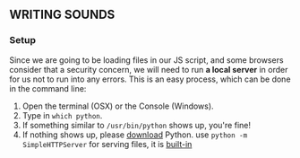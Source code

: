 ## WRITING SOUNDS

### Setup

Since we are going to be loading files in our JS script, and some browsers consider that a security concern, we will need to run **a local server** in order for us not to run into any errors.
This is an easy process, which can be done in the command line:
1. Open the terminal (OSX) or the Console (Windows).
2. Type in `which python`.
3. If something similar to `/usr/bin/python` shows up, you're fine!
4. If nothing shows up, please [download](https://www.python.org/downloads/) Python.
use `python -m SimpleHTTPServer` for serving files, it is [built-in](https://milocast.com/pyhttp.html)
